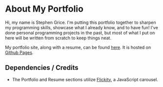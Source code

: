 About My Portfolio
==================

Hi, my name is Stephen Grice. I'm putting this portfolio together to sharpen my programming skills, showcase what I already know, and to have fun! I've done personal programming projects in the past, but most of what I put on here will be written from scratch to keep things neat.

My portfolio site, along with a resume, can be found [here](http://www.stephengrice.com/). It is hosted on [Github Pages](https://pages.github.com/).

Dependencies / Credits
----------------------
* The Portfolio and Resume sections utilize [Flickity](http://flickity.metafizzy.co/), a JavaScript carousel.
